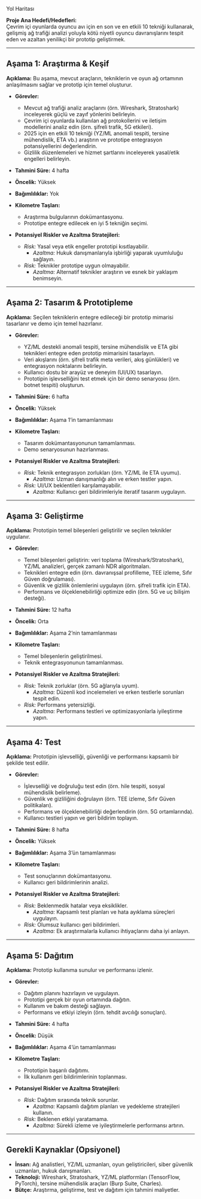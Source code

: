 Yol Haritası

**Proje Ana Hedefi/Hedefleri:**\
Çevrim içi oyunlarda oyuncu avı için en son ve en etkili 10 tekniği kullanarak, gelişmiş ağ trafiği analizi yoluyla kötü niyetli oyuncu davranışlarını tespit eden ve azaltan yenilikçi bir prototip geliştirmek.

---

## Aşama 1: Araştırma & Keşif

**Açıklama:** Bu aşama, mevcut araçların, tekniklerin ve oyun ağ ortamının anlaşılmasını sağlar ve prototip için temel oluşturur.

- **Görevler:**

  - Mevcut ağ trafiği analiz araçlarını (örn. Wireshark, Stratoshark) inceleyerek güçlü ve zayıf yönlerini belirleyin.
  - Çevrim içi oyunlarda kullanılan ağ protokollerini ve iletişim modellerini analiz edin (örn. şifreli trafik, 5G etkileri).
  - 2025 için en etkili 10 tekniği (YZ/ML anomali tespiti, tersine mühendislik, ETA vb.) araştırın ve prototipe entegrasyon potansiyellerini değerlendirin.
  - Gizlilik düzenlemeleri ve hizmet şartlarını inceleyerek yasal/etik engelleri belirleyin.

- **Tahmini Süre:** 4 hafta

- **Öncelik:** Yüksek

- **Bağımlılıklar:** Yok

- **Kilometre Taşları:**

  - Araştırma bulgularının dokümantasyonu.
  - Prototipe entegre edilecek en iyi 5 tekniğin seçimi.

- **Potansiyel Riskler ve Azaltma Stratejileri:**

  - *Risk:* Yasal veya etik engeller prototipi kısıtlayabilir.
    - *Azaltma:* Hukuk danışmanlarıyla işbirliği yaparak uyumluluğu sağlayın.
  - *Risk:* Teknikler prototipe uygun olmayabilir.
    - *Azaltma:* Alternatif teknikler araştırın ve esnek bir yaklaşım benimseyin.

---

## Aşama 2: Tasarım & Prototipleme

**Açıklama:** Seçilen tekniklerin entegre edileceği bir prototip mimarisi tasarlanır ve demo için temel hazırlanır.

- **Görevler:**

  - YZ/ML destekli anomali tespiti, tersine mühendislik ve ETA gibi teknikleri entegre eden prototip mimarisini tasarlayın.
  - Veri akışlarını (örn. şifreli trafik meta verileri, akış günlükleri) ve entegrasyon noktalarını belirleyin.
  - Kullanıcı dostu bir arayüz ve deneyim (UI/UX) tasarlayın.
  - Prototipin işlevselliğini test etmek için bir demo senaryosu (örn. botnet tespiti) oluşturun.

- **Tahmini Süre:** 6 hafta

- **Öncelik:** Yüksek

- **Bağımlılıklar:** Aşama 1’in tamamlanması

- **Kilometre Taşları:**

  - Tasarım dokümantasyonunun tamamlanması.
  - Demo senaryosunun hazırlanması.

- **Potansiyel Riskler ve Azaltma Stratejileri:**

  - *Risk:* Teknik entegrasyon zorlukları (örn. YZ/ML ile ETA uyumu).
    - *Azaltma:* Uzman danışmanlığı alın ve erken testler yapın.
  - *Risk:* UI/UX beklentileri karşılamayabilir.
    - *Azaltma:* Kullanıcı geri bildirimleriyle iteratif tasarım uygulayın.

---

## Aşama 3: Geliştirme

**Açıklama:** Prototipin temel bileşenleri geliştirilir ve seçilen teknikler uygulanır.

- **Görevler:**

  - Temel bileşenleri geliştirin: veri toplama (Wireshark/Stratoshark), YZ/ML analizleri, gerçek zamanlı NDR algoritmaları.
  - Teknikleri entegre edin (örn. davranışsal profilleme, TEE izleme, Sıfır Güven doğrulaması).
  - Güvenlik ve gizlilik önlemlerini uygulayın (örn. şifreli trafik için ETA).
  - Performans ve ölçeklenebilirliği optimize edin (örn. 5G ve uç bilişim desteği).

- **Tahmini Süre:** 12 hafta

- **Öncelik:** Orta

- **Bağımlılıklar:** Aşama 2’nin tamamlanması

- **Kilometre Taşları:**

  - Temel bileşenlerin geliştirilmesi.
  - Teknik entegrasyonunun tamamlanması.

- **Potansiyel Riskler ve Azaltma Stratejileri:**

  - *Risk:* Teknik zorluklar (örn. 5G ağlarıyla uyum).
    - *Azaltma:* Düzenli kod incelemeleri ve erken testlerle sorunları tespit edin.
  - *Risk:* Performans yetersizliği.
    - *Azaltma:* Performans testleri ve optimizasyonlarla iyileştirme yapın.

---

## Aşama 4: Test

**Açıklama:** Prototipin işlevselliği, güvenliği ve performansı kapsamlı bir şekilde test edilir.

- **Görevler:**

  - İşlevselliği ve doğruluğu test edin (örn. hile tespiti, sosyal mühendislik belirleme).
  - Güvenlik ve gizliliğini doğrulayın (örn. TEE izleme, Sıfır Güven politikaları).
  - Performans ve ölçeklenebilirliği değerlendirin (örn. 5G ortamlarında).
  - Kullanıcı testleri yapın ve geri bildirim toplayın.

- **Tahmini Süre:** 8 hafta

- **Öncelik:** Yüksek

- **Bağımlılıklar:** Aşama 3’ün tamamlanması

- **Kilometre Taşları:**

  - Test sonuçlarının dokümantasyonu.
  - Kullanıcı geri bildirimlerinin analizi.

- **Potansiyel Riskler ve Azaltma Stratejileri:**

  - *Risk:* Beklenmedik hatalar veya eksiklikler.
    - *Azaltma:* Kapsamlı test planları ve hata ayıklama süreçleri uygulayın.
  - *Risk:* Olumsuz kullanıcı geri bildirimleri.
    - *Azaltma:* Ek araştırmalarla kullanıcı ihtiyaçlarını daha iyi anlayın.

---

## Aşama 5: Dağıtım

**Açıklama:** Prototip kullanıma sunulur ve performansı izlenir.

- **Görevler:**

  - Dağıtım planını hazırlayın ve uygulayın.
  - Prototipi gerçek bir oyun ortamında dağıtın.
  - Kullanım ve bakım desteği sağlayın.
  - Performans ve etkiyi izleyin (örn. tehdit avcılığı sonuçları).

- **Tahmini Süre:** 4 hafta

- **Öncelik:** Düşük

- **Bağımlılıklar:** Aşama 4’ün tamamlanması

- **Kilometre Taşları:**

  - Prototipin başarılı dağıtımı.
  - İlk kullanım geri bildirimlerinin toplanması.

- **Potansiyel Riskler ve Azaltma Stratejileri:**

  - *Risk:* Dağıtım sırasında teknik sorunlar.
    - *Azaltma:* Kapsamlı dağıtım planları ve yedekleme stratejileri kullanın.
  - *Risk:* Beklenen etkiyi yaratamama.
    - *Azaltma:* Sürekli izleme ve iyileştirmelerle performansı artırın.

---

## Gerekli Kaynaklar (Opsiyonel)

- **İnsan:** Ağ analistleri, YZ/ML uzmanları, oyun geliştiricileri, siber güvenlik uzmanları, hukuk danışmanları.
- **Teknoloji:** Wireshark, Stratoshark, YZ/ML platformları (TensorFlow, PyTorch), tersine mühendislik araçları (Burp Suite, Charles).
- **Bütçe:** Araştırma, geliştirme, test ve dağıtım için tahmini maliyetler.
